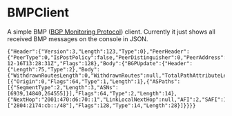 # BMPClient

A simple BMP ([BGP Monitoring Protocol](https://tools.ietf.org/html/rfc7854)) client. Currently it just shows all received BMP messages on the console in JSON. 

```
{"Header":{"Version":3,"Length":123,"Type":0},"PeerHeader":{"PeerType":0,"IsPostPolicy":false,"PeerDistinguisher":0,"PeerAddress":"2001:470:d6:70::1","PeerAS":6939,"PeerBGPId":"64.71.128.26","Timestamp":"2016-12-16T13:28:31Z","Flags":128},"Body":{"BGPUpdate":{"Header":{"Length":75,"Type":2},"Body":{"WithdrawnRoutesLength":0,"WithdrawnRoutes":null,"TotalPathAttributeLength":52,"PathAttributes":[{"Origin":0,"Flags":64,"Type":1,"Length":1},{"ASPaths":[{"SegmentType":2,"Length":3,"ASNs":[6939,14840,264555]}],"Flags":64,"Type":2,"Length":14},{"NextHop":"2001:470:d6:70::1","LinkLocalNextHop":null,"AFI":2,"SAFI":1,"Value":["2804:2174:cb::/48"],"Flags":128,"Type":14,"Length":28}]}}}}
```
